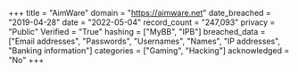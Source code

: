+++
title = "AimWare"
domain = "https://aimware.net"
date_breached = "2019-04-28"
date = "2022-05-04"
record_count = "247,093"
privacy = "Public"
Verified = "True"
hashing = ["MyBB", "IPB"]
breached_data = ["Email addresses", "Passwords", "Usernames", "Names", "IP addresses", "Banking information"]
categories = ["Gaming", "Hacking"]
acknowledged = "No"
+++
